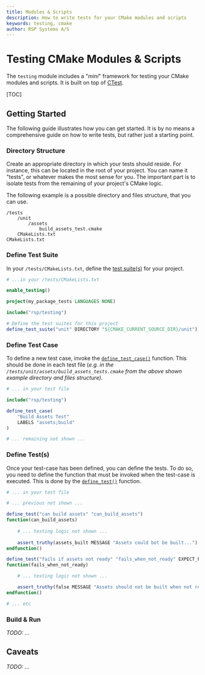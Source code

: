 ```yaml
---
title: Modules & Scripts
description: How to write tests for your CMake modules and scripts
keywords: testing, cmake
author: RSP Systems A/S
---
```


# Testing CMake Modules & Scripts

The `testing` module includes a "_mini_" framework for testing your CMake modules and scripts. It is built on top of
[CTest](https://cmake.org/cmake/help/latest/manual/ctest.1.html#manual:ctest(1)).

[TOC]

## Getting Started

The following guide illustrates how you can get started. It is by no means a comprehensive guide on how to write tests,
but rather just a starting point.

### Directory Structure

Create an appropriate directory in which your tests should reside. For instance, this can be located in the root
of your project. You can name it "tests", or whatever makes the most sense for you. The important part is to isolate
tests from the remaining of your project's CMake logic.

The following example is a possible directory and files structure, that you can use.

```
/tests
    /unit
        /assets
            build_assets_test.cmake
    CMakeLists.txt    
CMakeLists.txt
```

### Define Test Suite

In your `/tests/CMakeLists.txt`, define the [test suite(s)](./01_test_suite.md) for your project.

```cmake
# ...in your /tests/CMakeLists.txt

enable_testing()

project(my_package_tests LANGUAGES NONE)

include("rsp/testing")

# Define the test suites for this project
define_test_suite("unit" DIRECTORY "${CMAKE_CURRENT_SOURCE_DIR}/unit")
```

### Define Test Case

To define a new test case, invoke the [`define_test_case()`](./02_test_case.md) function.
This should be done in each test file (_e.g. in the `/tests/unit/assets/build_assets_tests.cmake` from the above
shown example directory and files structure)._

```cmake
# ... in your test file

include("rsp/testing")

define_test_case(
    "Build Assets Test"
    LABELS "assets;build"
)

# ... remaining not shown ...
```

### Define Test(s)

Once your test-case has been defined, you can define the tests. To do so, you need to define the function that must
be invoked when the test-case is executed. This is done by the [`define_test()`](./03_test.md) function.

```cmake
# ... in your test file

# ... previous not shown ...

define_test("can build assets" "can_build_assets")
function(can_build_assets)
    
    # ... testing logic not shown ...
    
    assert_truthy(assets_built MESSAGE "Assets could bot be built...")
endfunction()

define_test("fails if assets not ready" "fails_when_not_ready" EXPECT_FAILURE)
function(fails_when_not_ready)

    # ... testing logic not shown ...

    assert_truthy(false MESSAGE "Assets should not be built when not ready...")
endfunction()

# ... etc
```

### Build & Run

_TODO: ..._

## Caveats

_TODO: ..._